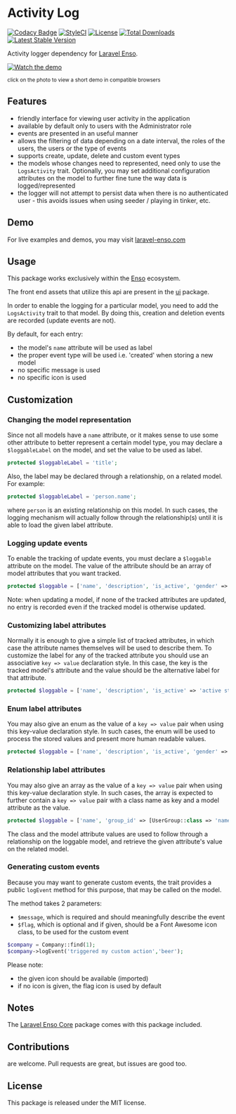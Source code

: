 # Activity Log

[![Codacy Badge](https://api.codacy.com/project/badge/Grade/dc3819bf2c654b3d8dcaaed8898b214f)](https://www.codacy.com/app/laravel-enso/ActionLogger?utm_source=github.com&amp;utm_medium=referral&amp;utm_content=laravel-enso/ActionLogger&amp;utm_campaign=Badge_Grade)
[![StyleCI](https://styleci.io/repos/85554059/shield?branch=master)](https://styleci.io/repos/85554059)
[![License](https://poser.pugx.org/laravel-enso/activitylog/license)](https://packagist.org/packages/laravel-enso/activitylog)
[![Total Downloads](https://poser.pugx.org/laravel-enso/activitylog/downloads)](https://packagist.org/packages/laravel-enso/activitylog)
[![Latest Stable Version](https://poser.pugx.org/laravel-enso/activitylog/version)](https://packagist.org/packages/laravel-enso/activitylog)

Activity logger dependency for [Laravel Enso](https://laravel-enso.com).

[![Watch the demo](https://laravel-enso.github.io/activitylog/screenshots/bulma_051_thumb.png)](https://laravel-enso.github.io/activitylog/videos/bulma_activity_log.mp4)

<sup>click on the photo to view a short demo in compatible browsers</sup>


## Features

- friendly interface for viewing user activity in the application
- available by default only to users with the Administrator role
- events are presented in an useful manner
- allows the filtering of data depending on a date interval, the roles of the users, the users or the type of events
- supports create, update, delete and custom event types
- the models whose changes need to represented, need only to use the `LogsActivity` trait. Optionally, 
you may set additional configuration attributes on the model to further fine tune the way data is logged/represented
- the logger will not attempt to persist data when there is no authenticated user - this avoids issues when 
using seeder / playing in tinker, etc.

## Demo

For live examples and demos, you may visit [laravel-enso.com](https://www.laravel-enso.com)

## Usage

This package works exclusively within the [Enso](https://github.com/laravel-enso/Enso) ecosystem.

The front end assets that utilize this api are present in the [ui](https://github.com/enso-ui/ui) package.

In order to enable the logging for a particular model, you need to add the `LogsActivity` trait to that model. 
By doing this, creation and deletion events are recorded (update events are not). 

By default, for each entry:
- the model's `name` attribute will be used as label
- the proper event type will be used i.e. 'created' when storing a new model
- no specific message is used  
- no specific icon is used  

## Customization

### Changing the model representation
 
Since not all models have a `name` attribute, 
or it makes sense to use some other attribute to better represent a certain model type, 
you may declare a `$loggableLabel` on the model, and set the value to be used as label.

```php
protected $loggableLabel = 'title';
```

Also, the label may be declared through a relationship, on a related model. For example:
```php
protected $loggableLabel = 'person.name';
```

where `person` is an existing relationship on this model. In such cases, the logging mechanism will actually follow
through the relationship(s) until it is able to load the given label attribute.

### Logging update events

To enable the tracking of update events, you must declare a `$loggable` attribute on the model. 
The value of the attribute should be an array of model attributes that you want tracked.

```php
protected $loggable = ['name', 'description', 'is_active', 'gender' => Genders::class];
```

Note: when updating a model, if none of the tracked attributes are updated, no entry is recorded even if the tracked model is otherwise updated.

### Customizing label attributes

Normally it is enough to give a simple list of tracked attributes, in which case the attribute names themselves will be used to describe them. 
To customize the label for any of the tracked attribute you should use an associative
`key => value` declaration style. In this case, the key is the tracked model's attribute and the value should be the alternative label for that attribute.  

```php
protected $loggable = ['name', 'description', 'is_active' => 'active state'];
```

### Enum label attributes

You may also give an enum as the value of a `key => value` pair when using this key-value declaration style. In such cases,
the enum will be used to process the stored values and present more human readable values.

```php
protected $loggable = ['name', 'description', 'is_active', 'gender' => Genders::class];
```

### Relationship label attributes

You may also give an array as the value of a `key => value` pair when using this key-value declaration style. In such cases,
the array is expected to further contain a `key => value` pair with a class name as key and a model attribute as the value.

```php
protected $loggable = ['name', 'group_id' => [UserGroup::class => 'name']];
```

The class and the model attribute values are used to follow through a relationship on the loggable model, and retrieve the 
given attribute's value on the related model.

### Generating custom events

Because you may want to generate custom events, the trait provides a public `logEvent` method for this purpose, 
that may be called on the model.
 
The method takes 2 parameters:
- `$message`, which is required and should meaningfully describe the event
- `$flag`, which is optional and if given, should be a Font Awesome icon class, to be used for the custom event

```php
$company = Company::find(1);
$company->logEvent('triggered my custom action','beer');
```

Please note:
- the given icon should be available (imported)
- if no icon is given, the flag icon is used by default
    

## Notes

The [Laravel Enso Core](https://github.com/laravel-enso/Core) package comes with this package included.

## Contributions

are welcome. Pull requests are great, but issues are good too.

## License

This package is released under the MIT license.
